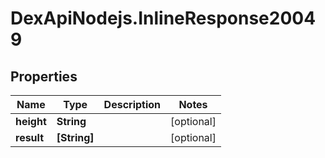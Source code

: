# DexApiNodejs.InlineResponse20049

## Properties

Name | Type | Description | Notes
------------ | ------------- | ------------- | -------------
**height** | **String** |  | [optional] 
**result** | **[String]** |  | [optional] 


